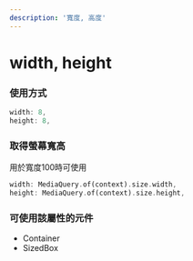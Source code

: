 ```yaml
---
description: '寬度, 高度'
---
```


# width, height

### 使用方式

```dart
width: 8,
height: 8,
```

### 取得螢幕寬高

用於寬度100時可使用

```dart
width: MediaQuery.of(context).size.width,
height: MediaQuery.of(context).size.height,
```

### **可使用該屬性的元件**

* Container
* SizedBox



